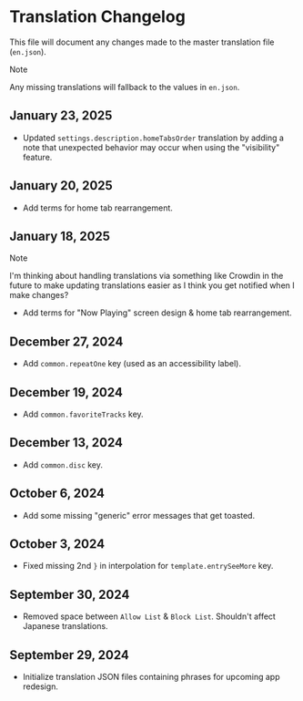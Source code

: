 # Translation Changelog

This file will document any changes made to the master translation file (`en.json`).

> [!NOTE]  
> Any missing translations will fallback to the values in `en.json`.

## January 23, 2025

- Updated `settings.description.homeTabsOrder` translation by adding a note that unexpected behavior may occur when using the "visibility" feature.

## January 20, 2025

- Add terms for home tab rearrangement.

## January 18, 2025

> [!NOTE]  
> I'm thinking about handling translations via something like Crowdin in the future to make updating translations easier as I think you get notified when I make changes?

- Add terms for "Now Playing" screen design & home tab rearrangement.

## December 27, 2024

- Add `common.repeatOne` key (used as an accessibility label).

## December 19, 2024

- Add `common.favoriteTracks` key.

## December 13, 2024

- Add `common.disc` key.

## October 6, 2024

- Add some missing "generic" error messages that get toasted.

## October 3, 2024

- Fixed missing 2nd `}` in interpolation for `template.entrySeeMore` key.

## September 30, 2024

- Removed space between `Allow List` & `Block List`. Shouldn't affect Japanese translations.

## September 29, 2024

- Initialize translation JSON files containing phrases for upcoming app redesign.
